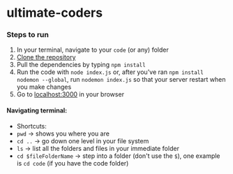 # ultimate-coders

### Steps to run

1. In your terminal, navigate to your `code` (or any) folder
3. [Clone the repository](https://docs.github.com/en/repositories/creating-and-managing-repositories/cloning-a-repository)
4. Pull the dependencies by typing `npm install`
5. Run the code with `node index.js` or, after you've ran `npm install nodemon --global`, run `nodemon index.js` so that your server restart when you make changes
6. Go to [localhost:3000](localhost:3000) in your browser 

#### Navigating terminal:
 * Shortcuts: 
 * `pwd` -> shows you where you are 
 * `cd ..` -> go down one level in your file system
 * `ls` -> list all the folders and files in your immediate folder
 * `cd $fileFolderName` -> step into a folder (don't use the `$`), one example is `cd code` (if you have the code folder)
